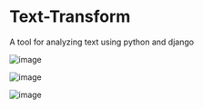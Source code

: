 # Text-Transform
A tool for analyzing text using python and django

![image](https://user-images.githubusercontent.com/89141709/190876580-8b1dc68c-62d4-4f54-a2ad-9e9562ea44ca.png)


![image](https://user-images.githubusercontent.com/89141709/190876597-3305cfc5-681f-4503-be5e-7d64484de3b1.png)


![image](https://user-images.githubusercontent.com/89141709/190876612-be53479d-9df8-4a73-835a-e5c04fb4bb9a.png)

